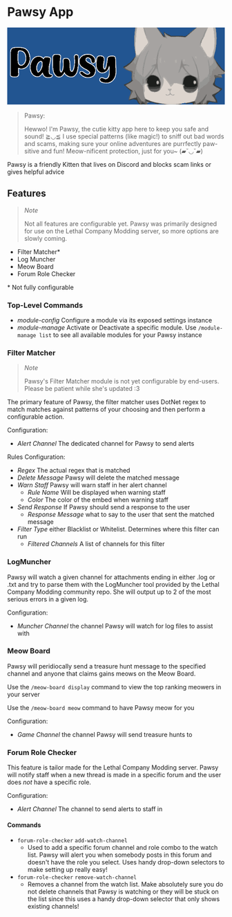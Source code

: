 # Pawsy App

![Pawsy-banner](Assets/img/Pawsy-banner.png)
> Pawsy:
>
> Hewwo! I'm Pawsy, the cutie kitty app here to keep you safe and sound! ≧◡≦ I use special patterns (like magic!) to sniff out bad words and scams, making sure your online adventures are purrfectly paw-sitive and fun! Meow-nificent protection, just for you~ (▰˘◡˘▰)

Pawsy is a friendly Kitten that lives on Discord and blocks scam links or gives helpful advice

## Features

> *Note*
>
> Not all features are configurable yet. Pawsy was primarily designed for use on the Lethal Company Modding server, so more options are slowly coming.

- Filter Matcher*
- Log Muncher
- Meow Board
- Forum Role Checker

\* Not fully configurable

### Top-Level Commands

- *module-config* Configure a module via its exposed settings instance
- *module-manage* Activate or Deactivate a specific module. Use `/module-manage list` to see all available modules for your Pawsy instance

### Filter Matcher

> *Note*
>
> Pawsy's Filter Matcher module is not yet configurable by end-users. Please be patient while she's updated :3

The primary feature of Pawsy, the filter matcher uses DotNet regex to match matches against patterns of your choosing and then perform a configurable action.

Configuration:

- *Alert Channel* The dedicated channel for Pawsy to send alerts

Rules Configuration:

- *Regex* The actual regex that is matched
- *Delete Message* Pawsy will delete the matched message
- *Warn Staff* Pawsy will warn staff in her alert channel
  - *Rule Name* Will be displayed when warning staff
  - *Color* The color of the embed when warning staff
- *Send Response* If Pawsy should send a response to the user
  - *Response Message* what to say to the user that sent the matched message
- *Filter Type* either Blacklist or Whitelist. Determines where this filter can run
  - *Filtered Channels* A list of channels for this filter

### LogMuncher

Pawsy will watch a given channel for attachments ending in either .log or .txt and try to parse them with the LogMuncher tool provided by the Lethal Company Modding community repo. She will output up to 2 of the most serious errors in a given log.

Configuration:

- *Muncher Channel* the channel Pawsy will watch for log files to assist with

### Meow Board

Pawsy will peridiocally send a treasure hunt message to the specified channel and anyone that claims gains meows on the Meow Board.

Use the `/meow-board display` command to view the top ranking meowers in your server

Use the `/meow-board meow` command to have Pawsy meow for you

Configuration:

- *Game Channel* the channel Pawsy will send treasure hunts to

### Forum Role Checker

This feature is tailor made for the Lethal Company Modding server. Pawsy will notify staff when a new thread is made in a specific forum and the user does *not* have a specific role.

Configuration:

- *Alert Channel* The channel to send alerts to staff in

#### Commands

- `forum-role-checker` `add-watch-channel`
  - Used to add a specific forum channel and role combo to the watch list. Pawsy will alert you when somebody posts in this forum and doesn't have the role you select. Uses handy drop-down selectors to make setting up really easy!
- `forum-role-checker` `remove-watch-channel`
  - Removes a channel from the watch list. Make absolutely sure you do not delete channels that Pawsy is watching or they will be stuck on the list since this uses a handy drop-down selector that only shows existing channels!
